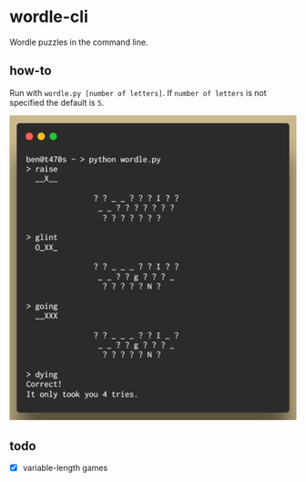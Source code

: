 # wordle-cli
Wordle puzzles in the command line. 

## how-to

Run with `wordle.py [number of letters]`. If `number of letters` is not specified the default is `5`.

![default length](carbon.png)

## todo
 - [x] variable-length games

